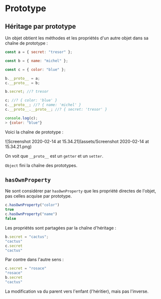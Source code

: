 # Prototype

## Héritage par prototype

Un objet obtient les méthodes et les propriétés d'un autre objet dans sa chaîne de prototype :

```js
const a = { secret: "tresor" };

const b = { name: "michel" };

const c = { color: "blue" };

b.__proto__ = a;
c.__proto__ = b;

b.secret; //? tresor

c; //? { color: 'blue' }
c.__proto__; //? { name: 'michel' }
c.__proto__.__proto__; //? { secret: 'tresor' }
```

```js
console.log(c);
> {color: "blue"}
```

Voici la chaîne de prototype :

![Screenshot 2020-02-14 at 15.34.21](assets/Screenshot 2020-02-14 at 15.34.21.png)

On voit que `__proto__` est un `getter` et un `setter`.

`Object` fini la chaîne des prototypes.

## `hasOwnProperty`

Ne sont considérer par `hasOwnProperty` que les propriété directes de l'objet, pas celles acquise par prototype.

```js
c.hasOwnProperty("color")
true
c.hasOwnProperty("name")
false
```

Les propriétés sont partagées par la chaîne d'héritage :

```js
b.secret = "cactus";
"cactus"
c.secret
"cactus"
```

Par contre dans l'autre sens :

```js
c.secret = "rosace"
"rosace"
b.secret
"cactus"
```

La modification va du parent vers l'enfant (l'héritier), mais pas l'inverse.

